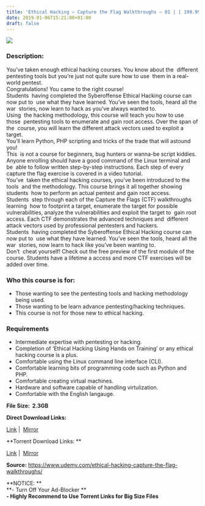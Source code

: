 ```yaml
---
title: 'Ethical Hacking – Capture the Flag Walkthroughs – 01 | [ 199.99$ Course For Free ]'
date: 2019-01-06T15:21:00+01:00
draft: false
---
```


[![](https://2.bp.blogspot.com/-_BGHMSUKXpo/XDINbp6ugKI/AAAAAAAAA4g/JSn0AyEDmpY2SpAWe2-4-1A_6xbJJU3VgCLcBGAs/s640/Ethical-Hacking-Capture-the-Flag-Walkthroughs-01.jpg)](https://2.bp.blogspot.com/-_BGHMSUKXpo/XDINbp6ugKI/AAAAAAAAA4g/JSn0AyEDmpY2SpAWe2-4-1A_6xbJJU3VgCLcBGAs/s1600/Ethical-Hacking-Capture-the-Flag-Walkthroughs-01.jpg)

### Description:

You’ve taken enough ethical hacking courses. You know about the  different pentesting tools but you’re just not quite sure how to use  them in a real-world pentest.  
Congratulations! You came to the right course!  
Students  having completed the Syberoffense Ethical Hacking course can now put to  use what they have learned. You’ve seen the tools, heard all the war  stories, now learn to hack as you’ve always wanted to.  
Using  the hacking methodology, this course will teach you how to use those  pentesting tools to enumerate and gain root access. Over the span of the  course, you will learn the different attack vectors used to exploit a  target.  
You’ll learn Python, PHP scripting and tricks of the trade that will astound you!  
This  is not a course for beginners, bug hunters or wanna-be script kiddies.  Anyone enrolling should have a good command of the Linux terminal and be  able to follow written step-by-step instructions. Each step of every  capture the flag exercise is covered in a video tutorial.  
You’ve  taken the ethical hacking courses, you’ve been introduced to the tools  and the methodology. This course brings it all together showing students  how to perform an actual pentest and gain root access.  
Students  step through each of the Capture the Flags (CTF) walkthroughs learning  how to footprint a target, enumerate the target for possible  vulnerabilities, analyze the vulnerabilities and exploit the target to  gain root access. Each CTF demonstrates the advanced techniques and  different attack vectors used by professional pentesters and hackers.  
Students  having completed the Syberoffense Ethical Hacking course can now put to  use what they have learned. You’ve seen the tools, heard all the war  stories, now learn to hack like you’ve been wanting to.  
Don’t  cheat yourself! Check out the free preview of the first module of the  course. Students have a lifetime a access and more CTF exercises will be  added over time.  

### Who this course is for:

*   Those wanting to see the pentesting tools and hacking methodology being used.
*   Those wanting to be learn advance pentesting/hacking techniques.
*   This course is not for those new to ethical hacking.

### Requirements

*   Intermediate expertise with pentesting or hacking.
*   Completion of ‘Ethical Hacking Using Hands on Training’ or any ethical hacking course is a plus.
*   Comfortable using the Linux command line interface (CLI).
*   Comfortable learning bits of programming code such as Python and PHP.
*   Comfortable creating virtual machines.
*   Hardware and software capable of handling virtulization.
*   Comfortable with the English langauge.

**File Size:  2.3GB**

**Direct Download Links:**

 [Link](https://oko.sh/CapturetheFlaglink1) |  [Mirror](https://oko.sh/CapturetheFlaglink2)  

**Torrent Download Links: **

 [Link](https://oko.sh/CapturetheFlagtorrent1) |  [Mirror](https://oko.sh/CapturetheFlagtorrent2)  

  
**Source:** https://www.udemy.com/ethical-hacking-capture-the-flag-walkthroughs/  
  
**NOTICE: **  
**\- Turn Off Your Ad-Blocker **  
**\- Highly Recommend to Use Torrent Links for Big Size Files**